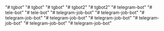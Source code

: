 "# tgbot" 
"# tgbot" 
"# tgbot" 
"# tgbot2" 
"# tgbot2" 
"# telegram-bot" 
"# tele-bot" 
"# tele-bot" 
"# telegram-job-bot" 
"# telegram-job-bot" 
"# telegram-job-bot" 
"# telegram-job-bot" 
"# telegram-job-bot" 
"# telegram-job-bot" 
"# telegram-job-bot" 
"# telegram-job-bot" 
